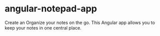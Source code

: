 # angular-notepad-app
Create an Organize your notes on the go. This Angular app allows you to keep your notes in one central place.
